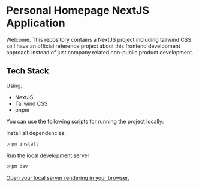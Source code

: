 # Personal Homepage NextJS Application

Welcome. This repository contains a NextJS project including tailwind CSS so I have an official reference project about this frontend development approach instead of just company related non-public product development.

## Tech Stack

Using:
- NextJS
- Tailwind CSS
- pnpm

You can use the following scripts for running the project locally:

Install all dependencies:
```sh
pnpm install
```

Run the local development server
```sh
pnpm dev
```

[Open your local server rendering in your browser.](http://localhost:3000)